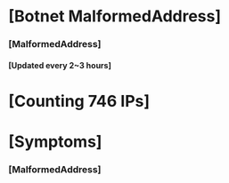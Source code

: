 # [Botnet MalformedAddress]
### [MalformedAddress]
#### [Updated every 2~3 hours]

# [Counting 746 IPs]

# [Symptoms] 
###   [MalformedAddress]
